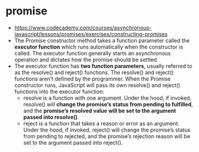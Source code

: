 # promise

- https://www.codecademy.com/courses/asynchronous-javascript/lessons/promises/exercises/constructing-promises
- The Promise constructor method takes a function parameter called the **executor function** which runs automatically when the constructor is called. The executor function generally starts an asynchronous operation and dictates how the promise should be settled
- The executor function has **two function parameters**, usually referred to as the resolve() and reject() functions. The resolve() and reject() functions aren’t defined by the programmer. When the Promise constructor runs, JavaScript will pass its own resolve() and reject() functions into the executor function:
  - resolve is a function with one argument. Under the hood, if invoked, resolve() will **change the promise’s status from pending to fulfilled**, and the **promise’s resolved value will be set to the argument passed into resolve()**.
  - reject is a function that takes a reason or error as an argument. Under the hood, if invoked, reject() will change the promise’s status from pending to rejected, and the promise’s rejection reason will be set to the argument passed into reject().
